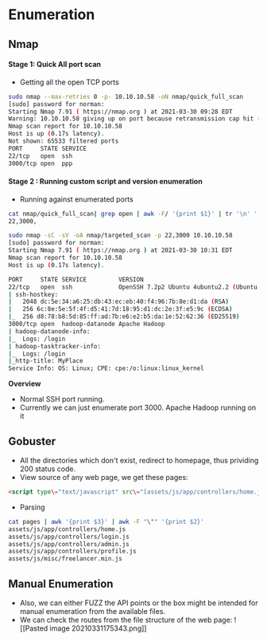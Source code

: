 # Enumeration

## Nmap

#### Stage 1: Quick All port scan
- Getting all the open TCP ports
```bash
sudo nmap --max-retries 0 -p- 10.10.10.58 -oN nmap/quick_full_scan 
[sudo] password for norman: 
Starting Nmap 7.91 ( https://nmap.org ) at 2021-03-30 09:28 EDT
Warning: 10.10.10.58 giving up on port because retransmission cap hit (0).
Nmap scan report for 10.10.10.58
Host is up (0.17s latency).
Not shown: 65533 filtered ports
PORT     STATE SERVICE
22/tcp   open  ssh
3000/tcp open  ppp

```

#### Stage 2 : Running custom script and version enumeration

- Running against enumerated ports

 ```bash
cat nmap/quick_full_scan| grep open | awk -F/ '{print $1}' | tr '\n' ','
22,3000,
```

```bash
sudo nmap -sC -sV -oA nmap/targeted_scan -p 22,3000 10.10.10.58                                                   
[sudo] password for norman:                                                                                           
Starting Nmap 7.91 ( https://nmap.org ) at 2021-03-30 10:31 EDT                                                       
Nmap scan report for 10.10.10.58
Host is up (0.17s latency).

PORT     STATE SERVICE         VERSION
22/tcp   open  ssh             OpenSSH 7.2p2 Ubuntu 4ubuntu2.2 (Ubuntu Linux; protocol 2.0)
| ssh-hostkey: 
|   2048 dc:5e:34:a6:25:db:43:ec:eb:40:f4:96:7b:8e:d1:da (RSA)
|   256 6c:8e:5e:5f:4f:d5:41:7d:18:95:d1:dc:2e:3f:e5:9c (ECDSA)
|_  256 d8:78:b8:5d:85:ff:ad:7b:e6:e2:b5:da:1e:52:62:36 (ED25519)
3000/tcp open  hadoop-datanode Apache Hadoop
| hadoop-datanode-info: 
|_  Logs: /login
| hadoop-tasktracker-info: 
|_  Logs: /login
|_http-title: MyPlace
Service Info: OS: Linux; CPE: cpe:/o:linux:linux_kernel

```

**Overview**
- Normal SSH port running.
- Currently we can just enumerate port 3000. Apache Hadoop running on it


## Gobuster
- All the directories which don't exist, redirect to homepage, thus prividing 200 status code.
- View source of any web page, we get these pages:
```html
<script type\="text/javascript" src\="[assets/js/app/controllers/home.js](view-source:http://10.10.10.58:3000/assets/js/app/controllers/home.js)"></script\> <script type\="text/javascript" src\="[assets/js/app/controllers/login.js](view-source:http://10.10.10.58:3000/assets/js/app/controllers/login.js)"></script\> <script type\="text/javascript" src\="[assets/js/app/controllers/admin.js](view-source:http://10.10.10.58:3000/assets/js/app/controllers/admin.js)"></script\> <script type\="text/javascript" src\="[assets/js/app/controllers/profile.js](view-source:http://10.10.10.58:3000/assets/js/app/controllers/profile.js)"></script\> <script type\="text/javascript" src\="[assets/js/misc/freelancer.min.js](view-source:http://10.10.10.58:3000/assets/js/misc/freelancer.min.js)"></script\>
```
- Parsing 
```bash
cat pages | awk '{print $3}' | awk -F "\"" '{print $2}'               
assets/js/app/controllers/home.js
assets/js/app/controllers/login.js
assets/js/app/controllers/admin.js
assets/js/app/controllers/profile.js
assets/js/misc/freelancer.min.js
```

## Manual Enumeration

- Also, we can either FUZZ the API points or the box might be intended for manual enumeration from the available files.
- We can check the routes from the file structure of the web page:
![[Pasted image 20210331175343.png]]